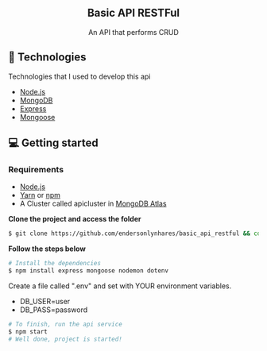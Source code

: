 <h2 align="center">
  Basic API RESTFul 
</h2>

<p align="center">An API that performs CRUD</p>

## 🚀 Technologies

Technologies that I used to develop this api

- [Node.js](https://nodejs.org/en/)
- [MongoDB](https://nodejs.org/en/)
- [Express](http://expressjs.com)
- [Mongoose](https://mongoosejs.com)

## 💻 Getting started

### Requirements

- [Node.js](https://nodejs.org/en/)
- [Yarn](https://classic.yarnpkg.com/) or [npm](https://www.npmjs.com/)
- A Cluster called apicluster in [MongoDB Atlas](https://mongodb.com/cloud/atlas)

**Clone the project and access the folder**

```bash
$ git clone https://github.com/endersonlynhares/basic_api_restful && cd basic_api_restful
```

**Follow the steps below**

```bash
# Install the dependencies
$ npm install express mongoose nodemon dotenv
```

Create a file called ".env" and set with YOUR environment variables.
- DB_USER=user
- DB_PASS=password

```bash
# To finish, run the api service
$ npm start
# Well done, project is started!
```
